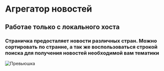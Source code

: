 # Агрегатор новостей

## Работае только с локального хоста

### Страничка предосталяет новости различных стран. Можно сортировать по странне, а так же воспользоваться строкой поиска для получения новостей необходимой вам тематики

![Превьюшка](https://github.com/{Myakis}/{aggregator-News}/raw/{master}/{img/}/prev.png)
